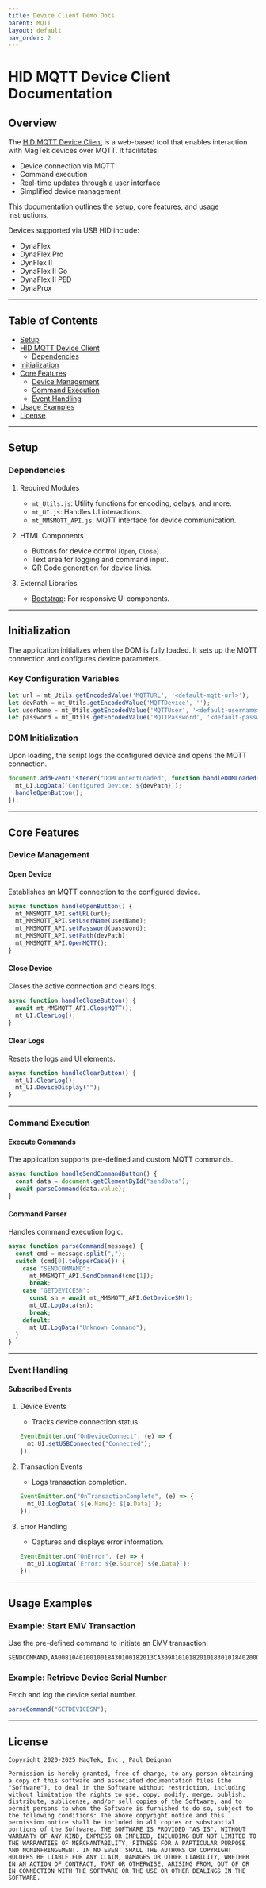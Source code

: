 ```yaml
---
title: Device Client Demo Docs
parent: MQTT
layout: default
nav_order: 2
---
```


# HID MQTT Device Client Documentation

## Overview

The [HID MQTT Device Client](https://rms.magensa.net/TEST/demo/mmsmqttdevice.html) is a web-based tool that enables interaction with MagTek devices over MQTT. It facilitates:
- Device connection via MQTT
- Command execution
- Real-time updates through a user interface
- Simplified device management

This documentation outlines the setup, core features, and usage instructions.

Devices supported via USB HID include:
- DynaFlex
- DynaFlex Pro
- DynFlex II
- DynaFlex II Go
- DynaFlex II PED
- DynaProx

---

## Table of Contents

- [Setup](#setup)
- [HID MQTT Device Client](https://rms.magensa.net/TEST/demo/mmsmqttdevice.html)
  - [Dependencies](#dependencies)
- [Initialization](#initialization)
- [Core Features](#core-features)
  - [Device Management](#device-management)
  - [Command Execution](#command-execution)
  - [Event Handling](#event-handling)
- [Usage Examples](#usage-examples)
- [License](#license)

---

## Setup

### Dependencies

1. Required Modules
   - `mt_Utils.js`: Utility functions for encoding, delays, and more.
   - `mt_UI.js`: Handles UI interactions.
   - `mt_MMSMQTT_API.js`: MQTT interface for device communication.

2. HTML Components
   - Buttons for device control (`Open`, `Close`).
   - Text area for logging and command input.
   - QR Code generation for device links.

3. External Libraries
   - [Bootstrap](https://getbootstrap.com/): For responsive UI components.

---

## Initialization

The application initializes when the DOM is fully loaded. It sets up the MQTT connection and configures device parameters.

### Key Configuration Variables

```javascript
let url = mt_Utils.getEncodedValue('MQTTURL', '<default-mqtt-url>');
let devPath = mt_Utils.getEncodedValue('MQTTDevice', '');
let userName = mt_Utils.getEncodedValue('MQTTUser', '<default-username>');
let password = mt_Utils.getEncodedValue('MQTTPassword', '<default-password>');
```

### DOM Initialization

Upon loading, the script logs the configured device and opens the MQTT connection.

```javascript
document.addEventListener("DOMContentLoaded", function handleDOMLoaded() {
  mt_UI.LogData(`Configured Device: ${devPath}`);
  handleOpenButton();
});
```

---

## Core Features

### Device Management

#### Open Device

Establishes an MQTT connection to the configured device.

```javascript
async function handleOpenButton() {
  mt_MMSMQTT_API.setURL(url);
  mt_MMSMQTT_API.setUserName(userName);
  mt_MMSMQTT_API.setPassword(password);
  mt_MMSMQTT_API.setPath(devPath);
  mt_MMSMQTT_API.OpenMQTT();
}
```

#### Close Device

Closes the active connection and clears logs.

```javascript
async function handleCloseButton() {
  await mt_MMSMQTT_API.CloseMQTT();
  mt_UI.ClearLog();
}
```

#### Clear Logs

Resets the logs and UI elements.

```javascript
async function handleClearButton() {
  mt_UI.ClearLog();
  mt_UI.DeviceDisplay("");
}
```

---

### Command Execution

#### Execute Commands

The application supports pre-defined and custom MQTT commands.

```javascript
async function handleSendCommandButton() {
  const data = document.getElementById("sendData");
  await parseCommand(data.value);
}
```

#### Command Parser

Handles command execution logic.

```javascript
async function parseCommand(message) {
  const cmd = message.split(",");
  switch (cmd[0].toUpperCase()) {
    case "SENDCOMMAND":
      mt_MMSMQTT_API.SendCommand(cmd[1]);
      break;
    case "GETDEVICESN":
      const sn = await mt_MMSMQTT_API.GetDeviceSN();
      mt_UI.LogData(sn);
      break;
    default:
      mt_UI.LogData("Unknown Command");
  }
}
```

---

### Event Handling

#### Subscribed Events

1. Device Events
   - Tracks device connection status.

   ```javascript
   EventEmitter.on("OnDeviceConnect", (e) => {
     mt_UI.setUSBConnected("Connected");
   });
   ```

2. Transaction Events
   - Logs transaction completion.

   ```javascript
   EventEmitter.on("OnTransactionComplete", (e) => {
     mt_UI.LogData(`${e.Name}: ${e.Data}`);
   });
   ```

3. Error Handling
   - Captures and displays error information.

   ```javascript
   EventEmitter.on("OnError", (e) => {
     mt_UI.LogData(`Error: ${e.Source} ${e.Data}`);
   });
   ```

---

## Usage Examples

### Example: Start EMV Transaction

Use the pre-defined command to initiate an EMV transaction.

```plaintext
SENDCOMMAND,AA008104010010018430100182013CA30981010182010183010184020003861A9C01009F02060000000001009F03060000000000005F2A020840
```

### Example: Retrieve Device Serial Number

Fetch and log the device serial number.

```javascript
parseCommand("GETDEVICESN");
```

---
## License

```plaintext
Copyright 2020-2025 MagTek, Inc., Paul Deignan

Permission is hereby granted, free of charge, to any person obtaining a copy of this software and associated documentation files (the "Software"), to deal in the Software without restriction, including without limitation the rights to use, copy, modify, merge, publish, distribute, sublicense, and/or sell copies of the Software, and to permit persons to whom the Software is furnished to do so, subject to the following conditions: The above copyright notice and this permission notice shall be included in all copies or substantial portions of the Software. THE SOFTWARE IS PROVIDED "AS IS", WITHOUT WARRANTY OF ANY KIND, EXPRESS OR IMPLIED, INCLUDING BUT NOT LIMITED TO THE WARRANTIES OF MERCHANTABILITY, FITNESS FOR A PARTICULAR PURPOSE AND NONINFRINGEMENT. IN NO EVENT SHALL THE AUTHORS OR COPYRIGHT HOLDERS BE LIABLE FOR ANY CLAIM, DAMAGES OR OTHER LIABILITY, WHETHER IN AN ACTION OF CONTRACT, TORT OR OTHERWISE, ARISING FROM, OUT OF OR IN CONNECTION WITH THE SOFTWARE OR THE USE OR OTHER DEALINGS IN THE SOFTWARE.
```
